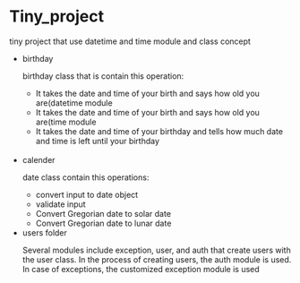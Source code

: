 # Tiny_project
tiny project that use datetime and time module and class concept

<ul>
<li>birthday</li>
  <p> birthday class that is contain this operation:</p>
  <ul>
    <li>It takes the date and time of your birth and says how old you are(datetime module</li>
     <li>It takes the date and time of your birth and says how old you are(time module</li>
     <li>It takes the date and time of your birthday and tells how much date and time is left until your birthday </li>
  </ul>
  <br>
  <li>calender</li>
  <p> date class contain this operations:</p>
  <ul>
    <li>convert input to date object</li>
    <li> validate input </li>
    <li>Convert Gregorian date to solar date</li>
    <li>Convert Gregorian date to lunar date </li>
  </ul>
  <li> users folder</li>
  <p>
Several modules include exception, user, and auth that create users with the user class. In the process of creating users, the auth module is used. In case of exceptions, the customized exception module is used</p>
</ul>
